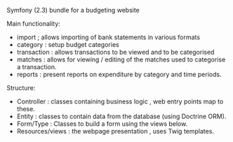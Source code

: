 Symfony (2.3) bundle for a budgeting website

Main functionality:
- import ; allows importing of bank statements in various formats
- category : setup budget categories
- transaction : allows transactions to be viewed and to be categorised
- matches : allows for viewing / editing of the matches used to categorise a transaction.
- reports : present reports on expenditure by category and time periods.

Structure:
- Controller : classes containing business logic , web entry points map to these.
- Entity : classes to contain data from the database (using Doctrine ORM).
- Form/Type : Classes to build a form using the views below.
- Resources/views : the webpage presentation , uses Twig templates.
